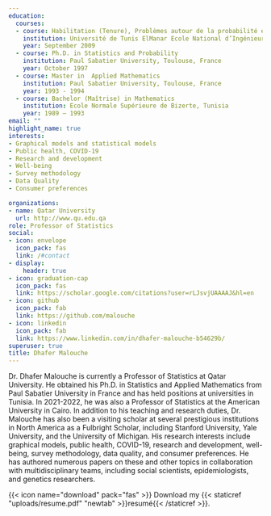 ```yaml
---
education:
  courses:
  - course: Habilitation (Tenure), Problèmes autour de la probabilité et de la statistique, Méthodes et Applications.
    institution: Université de Tunis ElManar Ecole National d’Ingénieurs de Tunis, Tunisia.
    year: September 2009
  - course: Ph.D. in Statistics and Probability
    institution: Paul Sabatier University, Toulouse, France 
    year: October 1997
  - course: Master in  Applied Mathematics  
    institution: Paul Sabatier University, Toulouse, France  
    year: 1993 - 1994
  - course: Bachelor (Maîtrise) in Mathematics
    institution: Ecole Normale Supérieure de Bizerte, Tunisia
    year: 1989 – 1993
email: ""
highlight_name: true
interests:
- Graphical models and statistical models 
- Public health, COVID-19
- Research and development
- Well-being
- Survey methodology
- Data Quality
- Consumer preferences

organizations:
- name: Qatar University 
  url: http://www.qu.edu.qa
role: Professor of Statistics
social:
- icon: envelope
  icon_pack: fas
  link: /#contact
- display:
    header: true
- icon: graduation-cap
  icon_pack: fas
  link: https://scholar.google.com/citations?user=rLJsvjUAAAAJ&hl=en
- icon: github
  icon_pack: fab
  link: https://github.com/malouche
- icon: linkedin
  icon_pack: fab
  link: https://www.linkedin.com/in/dhafer-malouche-b54629b/
superuser: true
title: Dhafer Malouche 
---
```


Dr. Dhafer Malouche is currently a Professor of Statistics at Qatar University. He obtained his Ph.D. in Statistics and Applied Mathematics from Paul Sabatier University in France and has held positions at universities in Tunisia. In 2021-2022, he was also a Professor of Statistics at the American University in Cairo. In addition to his teaching and research duties, Dr. Malouche has also been a visiting scholar at several prestigious institutions in North America as a Fulbright Scholar, including Stanford University, Yale University, and the University of Michigan. His research interests include graphical models, public health, COVID-19, research and development, well-being, survey methodology, data quality, and consumer preferences. He has authored numerous papers on these and other topics in collaboration with multidisciplinary teams, including social scientists, epidemiologists, and genetics researchers. 


{{< icon name="download" pack="fas" >}} Download my {{< staticref "uploads/resume.pdf" "newtab" >}}resumé{{< /staticref >}}.
